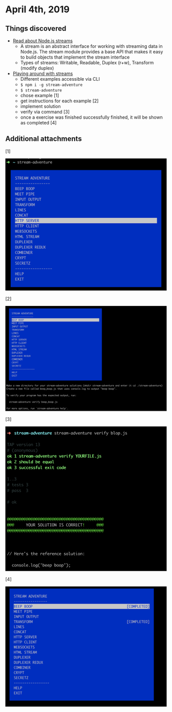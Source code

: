 # April 4th, 2019

## Things discovered

* [Read about Node.js streams](https://nodejs.org/api/stream.html)
  * A stream is an abstract interface for working with streaming data in Node.js. The stream module provides a base API that makes it easy to build objects that implement the stream interface
  * Types of streams: Writable, Readable, Duplex (r+w), Transform (modify duplex)
* [Playing around with streams](https://github.com/workshopper/stream-adventure/)
  * Different examples accessible via  CLI
  * `$ npm i -g stream-adventure`
  * `$ stream-adventure`
  * chose example [1]
  * get instructions for each example [2]
  * implement solution
  * verify via command [3]
  * once a exercise was finished successfully finished, it will be shown as completed [4]

## Additional attachments

[1]

![Stream-Adventure](../../resources/screenshots/stream-adventure.png)

[2]

![Stream-Adventure2](../../resources/screenshots/stream-adventure2.png)

[3]

![Stream-Adventure3](../../resources/screenshots/stream-adventure3.png)

[4]

![Stream-Adventure4](../../resources/screenshots/stream-adventure4.png)



